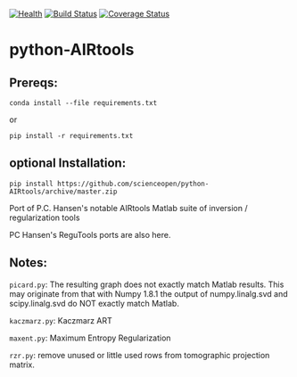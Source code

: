 [![Health](https://landscape.io/github/scienceopen/python-AIRtools/master/landscape.png)](https://landscape.io/github/scienceopen/python-AIRtools/master)
[![Build Status](https://travis-ci.org/scienceopen/python-AIRtools.svg)](https://travis-ci.org/scienceopen/python-AIRtools)
[![Coverage Status](https://coveralls.io/repos/scienceopen/python-AIRtools/badge.svg)](https://coveralls.io/r/scienceopen/python-AIRtools)

python-AIRtools
===============

Prereqs:
--------
```
conda install --file requirements.txt
```
or
```
pip install -r requirements.txt
```


optional Installation:
---------------------
```
pip install https://github.com/scienceopen/python-AIRtools/archive/master.zip
```

Port of P.C. Hansen's notable AIRtools Matlab suite of inversion / regularization tools

PC Hansen's ReguTools ports are also here.

Notes:
------
``` picard.py ```: The resulting graph does not exactly match Matlab results. This may originate from that 
with Numpy 1.8.1 the output of numpy.linalg.svd and scipy.linalg.svd do NOT exactly match Matlab.

``` kaczmarz.py ```: Kaczmarz ART 

``` maxent.py ```: Maximum Entropy Regularization

``` rzr.py ```: remove unused or little used rows from tomographic projection matrix.


